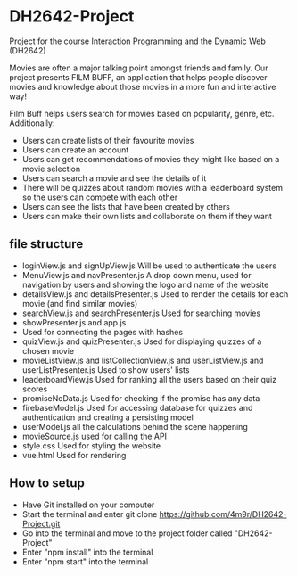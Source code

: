 # DH2642-Project
Project for the course  Interaction Programming and the Dynamic Web (DH2642)

Movies are often a major talking point amongst friends and family.
Our project presents FILM BUFF, an application that helps people discover movies and knowledge about those movies in a more fun and interactive way!

Film Buff helps users search for movies based on popularity, genre, etc. Additionally:
  - Users can create lists of their favourite movies
  - Users can create an account
  - Users can get recommendations of movies they might like based on a movie selection
  - Users can search a movie and see the details of it
  - There will be quizzes about random movies with a leaderboard system so the users can compete with each other
  - Users can see the lists that have been created by others 
  - Users can make their own lists and collaborate on them if they want


## file structure
- loginView.js and signUpView.js
  Will be used to authenticate the users
- MenuView.js and navPresenter.js
 A drop down menu, used for navigation by users and showing the logo and name of the website
- detailsView.js and detailsPresenter.js
Used to render the details for each movie (and find similar movies)
- searchView.js and searchPresenter.js
  Used for searching movies
- showPresenter.js and app.js
 -  Used for connecting the pages with hashes
- quizView.js and quizPresenter.js
  Used for displaying quizzes of a chosen movie
- movieListView.js and listCollectionView.js and userListView.js and userListPresenter.js
 Used to show users' lists
- leaderboardView.js
 Used for ranking all the users based on their quiz scores
- promiseNoData.js
 Used for checking if the promise has any data
- firebaseModel.js
  Used for accessing database for quizzes and authentication and creating a persisting model 
- userModel.js
 all the calculations behind the scene happening
- movieSource.js
  used for calling the API
- style.css
 Used for styling the website
- vue.html
 Used for rendering


## How to setup

- Have Git installed on your computer
- Start the terminal and enter git clone https://github.com/4m9r/DH2642-Project.git
- Go into the terminal and move to the project folder called "DH2642-Project"
- Enter "npm install" into the terminal 
- Enter "npm start" into the terminal
